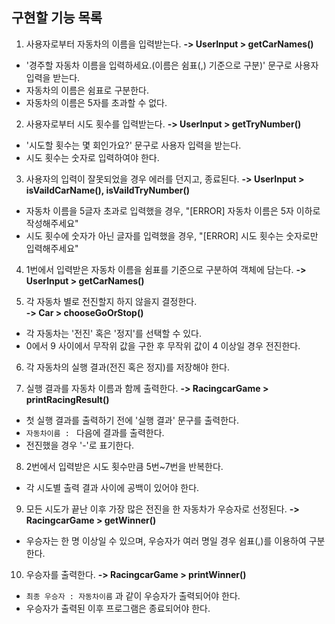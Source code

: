 ## 구현할 기능 목록

1. 사용자로부터 자동차의 이름을 입력받는다.
   **-> UserInput > getCarNames()**

- '경주할 자동차 이름을 입력하세요.(이름은 쉼표(,) 기준으로 구분)' 문구로 사용자 입력을 받는다.
- 자동차의 이름은 쉼표로 구분한다.
- 자동차의 이름은 5자를 초과할 수 없다.

2. 사용자로부터 시도 횟수를 입력받는다.
   **-> UserInput > getTryNumber()**

- '시도할 횟수는 몇 회인가요?' 문구로 사용자 입력을 받는다.
- 시도 횟수는 숫자로 입력하여야 한다.

3. 사용자의 입력이 잘못되었을 경우 에러를 던지고, 종료된다.
   **-> UserInput > isVaildCarName(), isVaildTryNumber()**

- 자동차 이름을 5글자 초과로 입력했을 경우, "[ERROR] 자동차 이름은 5자 이하로 작성해주세요"
- 시도 횟수에 숫자가 아닌 글자를 입력했을 경우, "[ERROR] 시도 횟수는 숫자로만 입력해주세요"

4. 1번에서 입력받은 자동차 이름을 쉼표를 기준으로 구분하여 객체에 담는다.
   **-> UserInput > getCarNames()**

5. 각 자동차 별로 전진할지 하지 않을지 결정한다.  
   **-> Car > chooseGoOrStop()**

- 각 자동차는 '전진' 혹은 '정지'를 선택할 수 있다.
- 0에서 9 사이에서 무작위 값을 구한 후 무작위 값이 4 이상일 경우 전진한다.

6. 각 자동차의 실행 결과(전진 혹은 정지)를 저장해야 한다.

7. 실행 결과를 자동차 이름과 함께 출력한다.
   **-> RacingcarGame > printRacingResult()**

- 첫 실행 결과를 출력하기 전에 '실행 결과' 문구를 출력한다.
- `자동차이름 : ` 다음에 결과를 출력한다.
- 전진했을 경우 '-'로 표기한다.

8. 2번에서 입력받은 시도 횟수만큼 5번~7번을 반복한다.

- 각 시도별 출력 결과 사이에 공백이 있어야 한다.

9. 모든 시도가 끝난 이후 가장 많은 전진을 한 자동차가 우승자로 선정된다.
   **-> RacingcarGame > getWinner()**

- 우승자는 한 명 이상일 수 있으며, 우승자가 여러 명일 경우 쉼표(,)를 이용하여 구분한다.

10. 우승자를 출력한다.
    **-> RacingcarGame > printWinner()**

- `최종 우승자 : 자동차이름` 과 같이 우승자가 출력되어야 한다.
- 우승자가 출력된 이후 프로그램은 종료되어야 한다.
